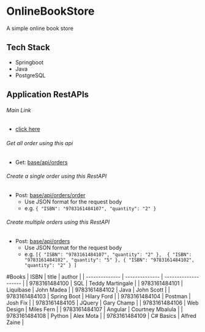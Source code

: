 # OnlineBookStore
A simple online book store

## Tech Stack
* Springboot 
* Java 
* PostgreSQL

## Application RestAPIs

###### Main Link
* [ click here ]()

###### Get all order using this api
* Get: [base/api/orders]()

###### Create a single order using this RestAPI
* Post: [base/api/orders/order]()
    *   Use JSON format for the request body
    *   e.g. `{ "ISBN": "9783161484107", "quantity": "2" }`

###### Create multiple orders using this RestAPI
* Post: [base/api/orders]()
    *   Use JSON format for the request body
    *   e.g. `[{ "ISBN": "9783161484107", "quantity": "2" }, 
               { "ISBN": "9783161484102", "quantity": "5" },
               { "ISBN": "9783161484102", "quantity": "2" }
              ]`

#Books
| ISBN           | title          | author               |
| -------------- | -------------- | -------------------- |
| 9783161484100  | SQL            | Teddy Martingale     |
| 9783161484101  | Liquibase      | John Madea           |
| 9783161484102  | Java           | John Scott           |
| 9783161484103  | Spring Boot    | Hilary Ford          |
| 9783161484104  | Postman        | Josh Fix             |
| 9783161484105  | JQuery         | Gary Champ           |
| 9783161484106  | Web Design     | Miles Fern           |
| 9783161484107  | Angular        | Courtney Mbalula     |
| 9783161484108  | Python         | Alex Mota            |
| 9783161484109  | C# Basics      | Alfred Zaine         |